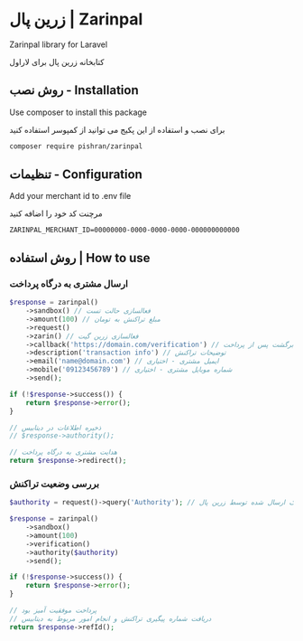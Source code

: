 # زرین پال | Zarinpal

Zarinpal library for Laravel

کتابخانه زرین پال برای لاراول

## روش نصب - Installation

Use composer to install this package

برای نصب و استفاده از این پکیج می توانید از کمپوسر استفاده کنید

```bash
composer require pishran/zarinpal
```
## تنظیمات - Configuration

Add your merchant id to .env file

مرچنت کد خود را اضافه کنید

```dotenv
ZARINPAL_MERCHANT_ID=00000000-0000-0000-0000-000000000000
```

## روش استفاده | How to use

### ارسال مشتری به درگاه پرداخت

```php
$response = zarinpal()
    ->sandbox() // فعالسازی حالت تست
    ->amount(100) // مبلغ تراکنش به تومان
    ->request()
    ->zarin() // فعالسازی زرین گیت
    ->callback('https://domain.com/verification') // آدرس برگشت پس از پرداخت
    ->description('transaction info') // توضیحات تراکنش
    ->email('name@domain.com') // ایمیل مشتری - اختیاری
    ->mobile('09123456789') // شماره موبایل مشتری - اختیاری
    ->send();

if (!$response->success()) {
    return $response->error();
}

// ذخیره اطلاعات در دیتابیس
// $response->authority();

// هدایت مشتری به درگاه پرداخت
return $response->redirect();
```

### بررسی وضعیت تراکنش

```php
$authority = request()->query('Authority'); // دریافت کوئری استرینگ ارسال شده توسط زرین پال

$response = zarinpal()
    ->sandbox()
    ->amount(100)
    ->verification()
    ->authority($authority)
    ->send();

if (!$response->success()) {
    return $response->error();
}

// پرداخت موفقیت آمیز بود
// دریافت شماره پیگیری تراکنش و انجام امور مربوط به دیتابیس
return $response->refId();
```
